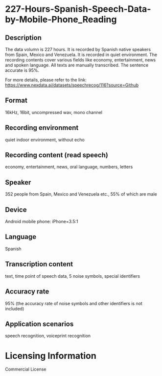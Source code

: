 # 227-Hours-Spanish-Speech-Data-by-Mobile-Phone_Reading


## Description
The data volumn is 227 hours. It is recorded by Spanish native speakers from Spain, Mexico and Venezuela. It is recorded in quiet environment. The recording contents cover various fields like economy, entertainment, news and spoken language. All texts are manually transcribed. The sentence accurate is 95%.

For more details, please refer to the link: https://www.nexdata.ai/datasets/speechrecog/116?source=Github


## Format
16kHz, 16bit, uncompressed wav, mono channel

## Recording environment
quiet indoor environment, without echo

## Recording content (read speech)
economy, entertainment, news, oral language, numbers, letters

## Speaker
352 people from Spain, Mexico and Venezuela etc., 55% of which are male

## Device
Android mobile phone: iPhone=3.5:1

## Language
Spanish

## Transcription content
text, time point of speech data, 5 noise symbols, special identifiers

## Accuracy rate
95% (the accuracy rate of noise symbols and other identifiers is not included)

## Application scenarios
speech recognition, voiceprint recognition

# Licensing Information
Commercial License

